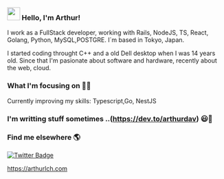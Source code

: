 ### <img src="https://media.giphy.com/media/hvRJCLFzcasrR4ia7z/giphy.gif" width="30px"> Hello, I'm Arthur!

I work as a FullStack developer, working with Rails, NodeJS, TS, React, Golang, Python, MySQL,POSTGRE. I´m based in Tokyo, Japan.

I started coding throught C++ and a old Dell desktop when I was 14 years old. Since that I'm pasionate about software and hardware, recently about the web, cloud.

### What I'm focusing on 👨‍💻

Currently improving my skills: Typescript,Go, NestJS <br /> 

### I'm writting stuff sometimes ..(https://dev.to/arthurdav) 😃🧾

### Find me elsewhere 🌎

[![Twitter Badge](https://img.shields.io/badge/-Twitter-1ca0f1?style=flat-square&labelColor=1ca0f1&logo=twitter&logoColor=white&link=https://twitter.com/arthurlch)](https://twitter.com/arthurlch)

https://arthurlch.com

